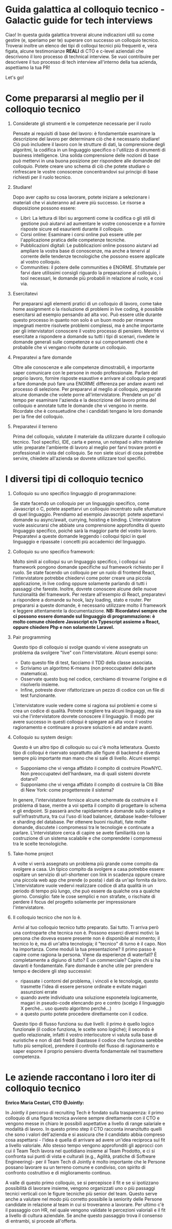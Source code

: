 # Guida galattica al colloquio tecnico - Galactic guide for tech interviews

Ciao! In questa guida galattica troverai alcune indicazioni utili su come gestire (e, speriamo per te) superare con successo un colloquio tecnico. Troverai inoltre un elenco dei tipi di colloqui tecnici più frequenti e, vera figata, alcune testimonianze **REALI** di CTO e c-level aziendali che descrivono il loro processo di technical interview.
Se vuoi contribuire per descrivere il tuo processo di tech interview all'interno della tua azienda, aspettiamo la tua PR!

Let's go!

# Come prepararsi al meglio per il colloquio tecnico

1. Considerate gli strumenti e le competenze necessarie per il ruolo

   Pensate ai requisiti di base del lavoro: è fondamentale esaminare la descrizione del lavoro per determinare ciò che è necessario studiare! Ciò può includere il lavoro con le strutture di dati, la comprensione degli algoritmi, la codifica in un linguaggio specifico o l'utilizzo di strumenti di business intelligence.
   Una solida comprensione delle nozioni di base può mettervi in una buona posizione per rispondere alle domande del colloquio. Potete creare uno schema di ciò che potete studiare o rinfrescare le vostre conoscenze concentrandovi sui principi di base richiesti per il ruolo tecnico.

2. Studiare!

   Dopo aver capito su cosa lavorare, potete iniziare a selezionare i materiali che vi aiuteranno ad avere più successo. Le risorse a disposizione possono essere:
   - Libri: La lettura di libri su argomenti come la codifica o gli stili di gestione può aiutarvi ad aumentare le vostre conoscenze e a fornire risposte sicure ed esaurienti durante il colloquio.
   - Corsi online: Esaminare i corsi online può essere utile per l'applicazione pratica delle competenze tecniche.
   - Pubblicazioni digitali: Le pubblicazioni online possono aiutarvi ad ampliare la vostra base di conoscenze, ma anche a tenervi al corrente delle tendenze tecnologiche che possono essere applicate al vostro colloquio.
   - Communities: il potere delle communities è ENORME. Sfruttatele per farvi dare utilissimi consigli riguardo la preparazione al colloquio, i tool necessari, le domande più probabili in relazione al ruolo, e così via.

3. Esercitatevi

   Per prepararsi agli elementi pratici di un colloquio di lavoro, come take home assignment o la risoluzione di problemi in live coding, è possibile esercitarsi ad esempio pensando ad alta voc. Può essere utile durante questo processo in quanto non solo è un buon modo per rimanere impegnati mentre risolvete problemi complessi, ma è anche importante per gli intervistatori conoscere il vostro processo di pensiero.
   Mentre vi esercitate a rispondere a domande su tutti i tipi di scenari, rivedete le domande generali sulle competenze e sui comportamenti che è probabile che vi vengano rivolte durante un colloquio.

4. Preparatevi a fare domande

   Oltre alle conoscenze e alle competenze dimostrabili, è importante saper comunicare con le persone in modo professionale. Parlare del proprio lavoro, fornire risposte esaustive e arrivare al colloquio preparati a fare domande può fare una ENORME differenza per andare avanti nel processo di selezione.
   Per prepararvi al meglio al colloquio, preparate alcune domande che volete porre all'intervistatore. Prendete un po' di tempo per esaminare l'azienda e la descrizione del lavoro prima del colloquio e annotate tutte le domande che vi vengono in mente. Ricordate che è consuetudine che i candidati tengano le loro domande per la fine del colloquio.

5. Preparatevi il terreno

   Prima del colloquio, valutate il materiale da utilizzare durante il colloquio tecnico. Tool specifici, IDE, carta e penna, un notepad o altro materiale utile: preparate l'ambiente di lavoro al meglio per farvi trovare pronti e professionali in vista del colloquio. Se non siete sicuri di cosa potrebbe servire, chiedete all'azienda se dovrete utilizzare tool specifici.


# I diversi tipi di colloquio tecnico

1. Colloquio su uno specifico linguaggio di programmazione:

   Se state facendo un colloquio per un linguaggio specifico, come Javascript o C, potete aspettarvi un colloquio incentrato sulle sfumature di quel linguaggio.
   Prendiamo ad esempio Javascript: potete aspettarvi domande su async/await, currying, hoisting e binding. L'intervistatore vuole assicurarsi che abbiate una comprensione approfondita di questo linguaggio specifico, poiché sarà la maggior parte del vostro lavoro. Preparatevi a queste domande leggendo i colloqui tipici in quel linguaggio e ripassate i concetti più accademici del linguaggio.

2. Colloquio su uno specifico framework:

   Molto simili ai colloqui su un linguaggio specifico, i colloqui sui framework pongono domande specifiche sul framework richiesto per il ruolo. Se state facendo un colloquio per un ruolo di frontend React, l'intervistatore potrebbe chiedervi come poter creare una piccola applicazione, in live coding oppure solamente parlando di tutti i passaggi che fareste.
   Inoltre, dovrete conoscere alcune delle nuove funzionalità del framework. Per restare all'esempio di React, preparatevi a rispondere a domande su hook, lazy loading, stato e router. Per prepararsi a queste domande, è necessario utilizzare molto il framework e leggere attentamente la documentazione.
   **NB: Ricordatevi sempre che ci possono essere domande sul linguaggio di programmazione: è molto comune chiedere Javascript e/o Typescript assieme a React, oppure chiedere Php e non solamente Laravel.**

3. Pair programming

   Questo tipo di colloquio si svolge quando vi viene assegnato un problema da svolgere "live" con l'intervistatore. Alcuni esempi sono: 

   - Dato questo file di test, facciamo il TDD della classe associata.
   - Scriviamo un algoritmo K-means (non preoccupatevi della parte matematica).
   - Osservate questo bug nel codice, cerchiamo di trovarne l'origine e di risolverlo insieme.
   - Infine, potreste dover rifattorizzare un pezzo di codice con un file di test funzionante.

   L'intervistatore vuole vedere come si ragiona sui problemi e come si crea un codice di qualità. Potrete scegliere tra alcuni linguaggi, ma sia voi che l'intervistatore dovrete conoscere il linguaggio. Il modo per avere successo in questi colloqui è spiegare ad alta voce il vostro ragionamento e continuare a provare soluzioni e ad andare avanti.

4. Colloquio su system design:

   Questo è un altro tipo di colloquio su cui c'è molta letteratura. Questo tipo di colloqui è riservato soprattutto alle figure di backend e diventa sempre più importante man mano che si sale di livello. 
   Alcuni esempi:

   - Supponiamo che vi venga affidato il compito di costruire PlowNYC. Non preoccupatevi dell'hardware, ma di quali sistemi dovrete dotarvi?
   - Supponiamo che vi venga affidato il compito di costruire la Citi Bike di New York: come progettereste il sistema?

   In genere, l'intervistatore fornisce alcune schermate da costruire e il problema di base, mentre a voi spetta il compito di progettare lo schema e gli endpoint. Si passerà anche rapidamente a domande sullo scaling e sull'infrastruttura, tra cui l'uso di load balancer, database leader-follower e sharding del database. Per ottenere buoni risultati, fate molte domande, discutete i compromessi tra le tecnologie e continuate a parlare. L'intervistatore cerca di capire se avete familiarità con la costruzione di un sistema scalabile e che comprendete i compromessi tra le scelte tecnologiche.

5. Take-home project

   A volte vi verrà assegnato un problema più grande come compito da svolgere a casa. Un tipico compito da svolgere a casa potrebbe essere: ospitare un servizio di url-shortener con link in scadenza oppure creare una piccola web app che prende (o posta) i dati da un'api fornita da loro.
   L'intervistatore vuole vedervi realizzare codice di alta qualità in un periodo di tempo più lungo, che può essere da qualche ora a qualche giorno.
   Consiglio: fate le cose semplici e non strafate, o rischiate di perdere il focus del progetto solamente per impressionare l'intervistatore.

6. Il colloquio tecnico che non lo è.

   Arrivi al tuo colloquio tecnico tutto preparato. Sai tutto.
   Ti arriva però una controparte che tecnica non è. Possono esserci diversi motivi: la persona che doveva essere presente non è disponibile al momento; il tecnico lo è, ma di un'altra tecnologia; il "tecnico" di turno è il capo. Non ha importanza. Come moduli la tua presentazione?
   Il primo passo è capire come ragiona la persona. Viene da esperienze di waterfall? È completamente a digiuno di tutto? È un commerciale? Capire chi si ha davanti è fondamentale. Fare domande è anche utile per prendere tempo e decidere gli step successivi:
   - ripassate i contorni del problema, i vincoli e le tecnologie, questo trasmette l'idea di essere persone ordinate e evitate magari assunzioni errate
   - quando avete individuato una soluzione esponetela logicamente, magari in pseudo-code elencando pro e contro (scelgo il linguaggio X perché... uso questo algoritmo perché...)
   - a questo punto potete procedere direttamente con il codice.

   Questo tipo di flusso funziona su due livelli: il primo è quello logico funzionale (il codice funziona, le scelte sono logiche); il secondo è quello relazionale, infatti il vostro interlocutore vi valuta sulla base di euristiche e non di dati freddi (bastasse il codice che funziona sarebbe tutto più semplice), prendere il controllo del flusso di ragionamento e saper esporre il proprio pensiero diventa fondamentale nel trasmettere competenza.

# Le aziende raccontano i loro iter di colloquio tecnico


**Enrico Maria Cestari, CTO @Jointly:**


In Jointly il percorso di recruiting Tech è fondato sulla trasparenza: il primo colloquio di una figura tecnica avviene sempre direttamente con il CTO e vengono messe in chiaro le possibili aspettative a livello di range salariale e modalità di lavoro.
In questo primo step il CTO racconta innanzitutto quelli che sono i valori dell'azienda e si assicura che il candidato abbia compreso cosa aspettarsi - l'idea è quella di arrivare ad avere un'idea reciproca sul fit a livello valoriale.
Allo stesso tempo vengono approfonditi gli approcci con cui il Team Tech lavora nel quotidiano insieme al Team Prodotto, e ci si confronta sui punti di vista e culturali (e.g., Agilità, pratiche di Software Engineering)- per il Team Tech di Jointly è molto importante che le Persone possano lavorare su un terreno comune e condiviso, con spirito di confronto costruttivo e di miglioramento continuo.

A valle di questo primo colloquio, se si percepisce il fit e se si ipotizzano possibilità di lavorare insieme, vengono organizzati uno o più passaggi tecnici verticali con le figure tecniche più senior del team. Questo serve anche a valutare nel modo più corretto possibile la seniority delle Persone candidate in relazione al team in cui si troveranno a lavorare.
Per ultimo c'è il passaggio con HR, nel quale vengono validate le percezioni valoriali e il fit a livello di cultura aziendale. Se anche questo passaggio trova il consenso di entrambi, si procede all'offerta.
